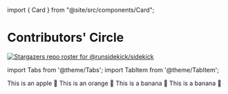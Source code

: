 import { Card } from "@site/src/components/Card";

# Contributors' Circle



<div className="w-full cols-1">
<Card title="Github - sidekick-nodejs-quickstart" target="https://github.com/boroskoyo/sidekick-nodejs-quickstart" isNewWindow={true}>

[![Stargazers repo roster for @runsidekick/sidekick](https://reporoster.com/stars/dark/runsidekick/sidekick)](https://github.com/runsidekick/sidekick/stargazers)

</Card>
</div>



import Tabs from '@theme/Tabs';
import TabItem from '@theme/TabItem';

<Tabs>
  <TabItem value="projects" label="Projects (add yours)" default>
    This is an apple 🍎
  </TabItem>
  <TabItem value="contents" label="Contents">
    This is an orange 🍊
  </TabItem>
  <TabItem value="contributors" label="Contributors">
    This is a banana 🍌
  </TabItem>
  <TabItem value="events" label="Events">
    This is a banana 🍌
  </TabItem>
</Tabs>

